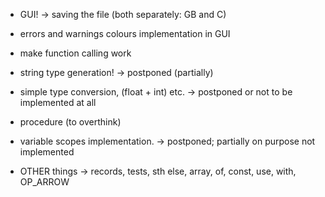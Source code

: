 * GUI! -> saving the file (both separately: GB and C)
* errors and warnings colours implementation in GUI

* make function calling work

* string type generation! -> postponed (partially)
* simple type conversion, (float + int) etc. -> postponed or not to be implemented at all

* procedure (to overthink)
* variable scopes implementation. -> postponed; partially on purpose not implemented
* OTHER things -> records, tests, sth else, array, of, const, use, with, OP_ARROW 